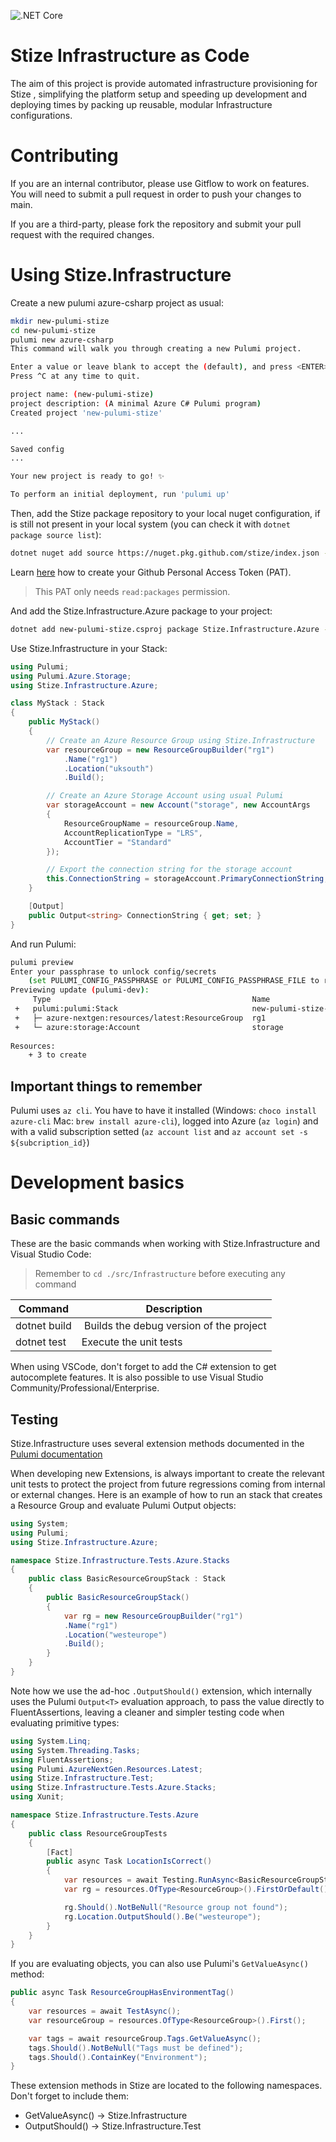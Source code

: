 ![.NET Core](https://github.com/stize/infrastructure/workflows/.NET%20Core/badge.svg)

# Stize Infrastructure as Code

The aim of this project is provide automated infrastructure provisioning for Stize , simplifying the platform setup and speeding up development and deploying times by packing up reusable, modular Infrastructure configurations.

# Contributing

If you are an internal contributor, please use Gitflow to work on features. You will need to submit a pull request in order to push your changes to main.

If you are a third-party, please fork the repository and submit your pull request with the required changes.

# Using Stize.Infrastructure

Create a new pulumi azure-csharp project as usual:

```bash
mkdir new-pulumi-stize
cd new-pulumi-stize
pulumi new azure-csharp
This command will walk you through creating a new Pulumi project.

Enter a value or leave blank to accept the (default), and press <ENTER>.
Press ^C at any time to quit.

project name: (new-pulumi-stize) 
project description: (A minimal Azure C# Pulumi program) 
Created project 'new-pulumi-stize'

...

Saved config
...

Your new project is ready to go! ✨

To perform an initial deployment, run 'pulumi up'
```

Then, add the Stize package repository to your local nuget configuration, if is still not present in your local system (you can check it with `dotnet package source list`):

```bash    
dotnet nuget add source https://nuget.pkg.github.com/stize/index.json --name stize --username ${GITHUB_USER} --password ${GITHUB_PAT} --store-password-in-clear-text
```

Learn [here](https://docs.github.com/en/github/authenticating-to-github/creating-a-personal-access-token) how to create your Github Personal Access Token (PAT). 

> This PAT only needs `read:packages` permission.

And add the Stize.Infrastructure.Azure package to your project:

```bash
dotnet add new-pulumi-stize.csproj package Stize.Infrastructure.Azure --prerelease
```

Use Stize.Infrastructure in your Stack:

```csharp
using Pulumi;
using Pulumi.Azure.Storage;
using Stize.Infrastructure.Azure;

class MyStack : Stack
{
    public MyStack()
    {        
        // Create an Azure Resource Group using Stize.Infrastructure
        var resourceGroup = new ResourceGroupBuilder("rg1")
            .Name("rg1")
            .Location("uksouth")
            .Build();

        // Create an Azure Storage Account using usual Pulumi 
        var storageAccount = new Account("storage", new AccountArgs
        {
            ResourceGroupName = resourceGroup.Name,
            AccountReplicationType = "LRS",
            AccountTier = "Standard"
        });

        // Export the connection string for the storage account
        this.ConnectionString = storageAccount.PrimaryConnectionString;
    }

    [Output]
    public Output<string> ConnectionString { get; set; }
}
```

And run Pulumi:

```bash
pulumi preview
Enter your passphrase to unlock config/secrets
    (set PULUMI_CONFIG_PASSPHRASE or PULUMI_CONFIG_PASSPHRASE_FILE to remember): 
Previewing update (pulumi-dev):
     Type                                             Name                         Plan       
 +   pulumi:pulumi:Stack                              new-pulumi-stize-pulumi-dev  create     
 +   ├─ azure-nextgen:resources/latest:ResourceGroup  rg1                          create     
 +   └─ azure:storage:Account                         storage                      create     
 
Resources:
    + 3 to create
```

## Important things to remember

Pulumi uses `az cli`. You have to have it installed (Windows: `choco install azure-cli` Mac: `brew install azure-cli`), logged into Azure (`az login`) and with a valid subscription setted (`az account list` and `az account set -s ${subcription_id}`)

# Development basics

## Basic commands

These are the basic commands when working with Stize.Infrastructure and Visual Studio Code:

> Remember to `cd ./src/Infrastructure` before executing any command

| Command      | Description                             |
| ------------ | --------------------------------------- |
| dotnet build | Builds the debug version of the project |
| dotnet test  | Execute the unit tests                  |

When using VSCode, don't forget to add the C# extension to get autocomplete features. It is also possible to use Visual Studio Community/Professional/Enterprise.

## Testing

Stize.Infrastructure uses several extension methods documented in the [Pulumi documentation](https://www.pulumi.com/blog/unit-testing-cloud-deployments-with-dotnet/)

When developing new Extensions, is always important to create the relevant unit tests to protect the project from future regressions coming from internal or external changes. Here is an example of how to run an stack that creates a Resource Group and evaluate Pulumi Output<T> objects:

```cs
using System;
using Pulumi;
using Stize.Infrastructure.Azure;

namespace Stize.Infrastructure.Tests.Azure.Stacks
{
    public class BasicResourceGroupStack : Stack
    {
        public BasicResourceGroupStack()
        {
            var rg = new ResourceGroupBuilder("rg1")
            .Name("rg1")
            .Location("westeurope")
            .Build();
        }
    }
}
```

Note how we use the ad-hoc ```.OutputShould()``` extension, which internally uses the Pulumi ```Output<T>``` evaluation approach, to pass the value directly to FluentAssertions, leaving a cleaner and simpler testing code when evaluating primitive types:

```cs
using System.Linq;
using System.Threading.Tasks;
using FluentAssertions;
using Pulumi.AzureNextGen.Resources.Latest;
using Stize.Infrastructure.Test;
using Stize.Infrastructure.Tests.Azure.Stacks;
using Xunit;

namespace Stize.Infrastructure.Tests.Azure
{
    public class ResourceGroupTests
    {    
        [Fact]
        public async Task LocationIsCorrect()
        {        
            var resources = await Testing.RunAsync<BasicResourceGroupStack>();
            var rg = resources.OfType<ResourceGroup>().FirstOrDefault();

            rg.Should().NotBeNull("Resource group not found");
            rg.Location.OutputShould().Be("westeurope");
        }  
    }
}
```

If you are evaluating objects, you can also use Pulumi's ```GetValueAsync()``` method:

```cs
public async Task ResourceGroupHasEnvironmentTag()
{
    var resources = await TestAsync();
    var resourceGroup = resources.OfType<ResourceGroup>().First();

    var tags = await resourceGroup.Tags.GetValueAsync();
    tags.Should().NotBeNull("Tags must be defined");
    tags.Should().ContainKey("Environment");
}
```

These extension methods in Stize are located to the following namespaces. Don't forget to include them:

* GetValueAsync() -> Stize.Infrastructure
* OutputShould() -> Stize.Infrastructure.Test